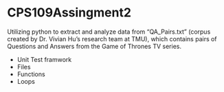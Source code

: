# CPS109Assingment2
Utilizing python to extract and analyze data from “QA_Pairs.txt” (corpus created by Dr. Vivian Hu’s research team at TMU), which contains pairs of  Questions and Answers from the Game of Thrones TV series. 
- Unit Test framwork
- Files
- Functions
- Loops
